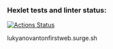 ### Hexlet tests and linter status:
[![Actions Status](https://github.com/Lukyanau-Anton/layout-designer-project-58/workflows/hexlet-check/badge.svg)](https://github.com/Lukyanau-Anton/layout-designer-project-58/actions)

lukyanovantonfirstweb.surge.sh